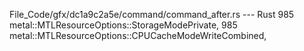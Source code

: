 File_Code/gfx/dc1a9c2a5e/command/command_after.rs --- Rust
985             metal::MTLResourceOptions::StorageModePrivate,                                                                                               985             metal::MTLResourceOptions::CPUCacheModeWriteCombined,

